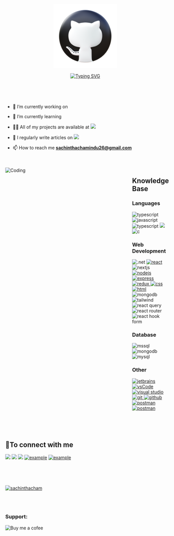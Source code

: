 <div align=center>
    <img src="https://raw.githubusercontent.com/hungpham3112/hungpham3112/main/assets/github.png" alt="github 3d icon" height="200">
</div>

<div align="center">

[![Typing SVG](https://readme-typing-svg.herokuapp.com?font=Fira+Code&size=23&pause=1000&center=true&vCenter=true&width=435&lines=I'm++Sachintha+Chamindu;Passionate+Full+Stack+Developer;Enthusiastic+learner)](https://git.io/typing-svg)

</div>





<!--<p align="center"> <img src="https://komarev.com/ghpvc/?username=sachinthacham&label=Profile%20views&color=0e75b6&style=flat" alt="sachinthacham" /> </p>-->

<br>
<br>
<br>



- 🔭 I’m currently working on [<img src="https://img.shields.io/badge/LearnGate%20(School%20Management%20System)-white?style=for-the-badge&color=15616d" alt=""/>](https://github.com/sachinthacham/learngate-web2)

- 🌱 I’m currently learning <img src="https://img.shields.io/badge/ASP.Net%20Core%20%7C%20NextJS%20-%20white?style=for-the-badge&color=0077b6" alt=""/>

- 👨‍💻 All of my projects are available at  [<img src ="https://img.shields.io/badge/My portfolio-%23.svg?&style=for-the-badge&logo=&logoColor=white%22">](https://www.sachinthachamindu.me/)

- 📝 I regularly write articles on [<img src="https://img.shields.io/badge/Medium-white?style=for-the-badge&logo=Medium&logoColor=white&color=4a4e69"/>](https://medium.com/@sachinthachamindu26)

- 📫 How to reach me **sachinthachamindu26@gmail.com**
  <br>
  <br>
  <br>
  
<div style="display: flex; align-items: flex-start;">
  <!-- Left side: Image -->
  <div style="flex: 1;display: flex; align-items:center;justify-content:center">
   <img align="right" alt="Coding" width="400" src="https://user-images.githubusercontent.com/74038190/229223263-cf2e4b07-2615-4f87-9c38-e37600f8381a.gif">
  </div>

  <!-- Right side: Knowledge Base Section -->
  <div style="flex: 1; text-align: left;">
   <h2 align="left">Knowledge Base</h2> 
         <h3 align="left">Languages</h3>
    <p align="left">
         <a target="_blank"> 
      <img src="https://img.shields.io/badge/c%23%20programming-white?style=for-the-badge&logo=c%23&logoSize=100&color=blue"
      alt="typescript"/>
      </a>
          <a target="_blank"> 
          <img src="https://img.shields.io/badge/Javascript-F7DF1E.svg?style=for-the-badge&logo=javascript&logoColor=black"
      alt="javascript"/> 
      </a>
    <a target="_blank"> 
      <img src="https://img.shields.io/badge/typescript-3178C6.svg?style=for-the-badge&logo=typescript&logoColor=white"
      alt="typescript"/>
      </a>
      <a target="_blank"> 
         <img src="https://img.shields.io/badge/Java-007396.svg?style=for-the-badge&logo=java&logoColor=white" 
      </a>
      <a target="_blank"> 
        <img src="https://img.shields.io/badge/C%20programming-A8B9CC.svg?style=for-the-badge&logo=c&logoColor=white"
      alt="c"/> 
      </a>
    </p>
    <h3 align="left">Web Development</h3>
    <p align="left">
    <a target="_blank"> 
        <img src="https://img.shields.io/badge/.NET-white?style=for-the-badge&logo=.NET&labelColor=%23512BD4&color=%23512BD4" alt=".net"/> 
      </a>
      <a href="https://spring.io/" target="_blank"> 
        <img src="https://img.shields.io/badge/reactjs-61DAFB.svg?style=for-the-badge&logo=react&logoColor=black"
      alt="react"/> 
      </a>
        <a target="_blank"> 
        <img src="https://img.shields.io/badge/Next-black?style=for-the-badge&logo=next.js&logoColor=white" alt="nextjs"/> 
      </a>
          <a href="https://graphql.org" target="_blank">
         <img src="https://img.shields.io/badge/node.js-339933.svg?style=for-the-badge&logo=nodedotjs&logoColor=white"
      alt="nodejs"/> 
      </a>
      <a href="https://kubernetes.io" target="_blank"> 
        <img src="https://img.shields.io/badge/express-000000.svg?style=for-the-badge&logo=express&logoColor=white"
      alt="express" />
      </a>
      <a href="https://hibernate.org/" target="_blank"> 
        <img src="https://img.shields.io/badge/redux-764ABC.svg?style=for-the-badge&logo=redux&logoColor=white" alt="redux"/> 
      </a>
     <a href="https://kubernetes.io" target="_blank"> 
        <img src="https://img.shields.io/badge/CSS-239120?&style=for-the-badge&logo=css3&logoColor=white" alt="css"/>
      </a>
         <a href="https://www.jenkins.io" target="_blank"> 
        <img src="https://img.shields.io/badge/HTML5-E34F26?style=for-the-badge&logo=html5&logoColor=white" alt="html"/> 
      </a>
       </a>
         <a target="_blank"> 
        <img src="https://img.shields.io/badge/npm-CB3837?style=for-the-badge&logo=npm&logoColor=white" alt="mongodb"/> 
      </a> 
     </a>
      <a target="_blank"> 
        <img src="https://img.shields.io/badge/tailwindcss-%2338B2AC.svg?style=for-the-badge&logo=tailwind-css&logoColor=white" alt="tailwind"/> 
      </a>
     <a target="_blank"> 
        <img src="https://img.shields.io/badge/-React%20Query-FF4154?style=for-the-badge&logo=react%20query&logoColor=white" alt="react query"/> 
      </a>
       <a target="_blank"> 
        <img src="https://img.shields.io/badge/React_Router-CA4245?style=for-the-badge&logo=react-router&logoColor=white" alt="react router"/> 
      </a>
        <a target="_blank"> 
        <img src="https://img.shields.io/badge/React%20Hook%20Form-%23EC5990.svg?style=for-the-badge&logo=reacthookform&logoColor=white" alt="react hook form"/> 
      </a>
      
</p>
    <h3 align="left">Database</h3>
    <p align="left">
          <a target="_blank"> 
        <img src="https://img.shields.io/badge/Microsoft%20SQL-white?style=for-the-badge&logo=.&color=%23c30000" alt="mssql"/> 
      </a>
      <a target="_blank"> 
        <img src="https://img.shields.io/badge/mongodb-47A248.svg?style=for-the-badge&logo=mongodb&logoColor=white" alt="mongodb"/> 
      </a> 
      <a target="_blank"> 
        <img src="https://img.shields.io/badge/MySQL-005C84?style=for-the-badge&logo=mysql&logoColor=white" alt="mysql"/> 
      </a>
    
</p>
    <h3 align="left">Other</h3>
    <p align="left">
      <a href="https://aws.amazon.com/" target="_blank">
       <img src="https://img.shields.io/badge/jetbrains%20IDE-000000.svg?style=for-the-badge&logo=jetbrains&logoColor=white" alt="jetbrains" />
      </a>
      <a href="https://cloud.google.com/" target="_blank">
         <img src="https://img.shields.io/badge/vscode-007ACC.svg?style=for-the-badge&logo=visualstudiocode&logoColor=white" alt="vsCode"/> 
      </a>
    <a href="https://cloud.google.com/" target="_blank">
         <img src="https://img.shields.io/badge/Visual%20Studio%20-white?style=for-the-badge&logo=.&color=%23512BD4" alt="visual studio"/> 
      </a>
        <a href="https://git-scm.com/" target="_blank">
        <img src="https://img.shields.io/badge/git-F05032.svg?style=for-the-badge&logo=git&logoColor=white" alt="git"/>
      </a>
      <a href="https://github.com/bindian0509" target="_blank">
        <img src="https://img.shields.io/badge/github-181717.svg?style=for-the-badge&logo=github&logoColor=white" alt="github" />
      </a>
          <a href="https://gitlab.com/bindian0509" target="_blank">
        <img src="https://img.shields.io/badge/Swagger-white?style=for-the-badge&logo=swagger&logoColor=black&color=%2385EA2D" alt="postman"/>
      </a>
      <a href="https://gitlab.com/bindian0509" target="_blank">
        <img src="https://img.shields.io/badge/postman-FF6C37.svg?style=for-the-badge&logo=postman&logoColor=white" alt="postman"/>
      </a>
        

  </p>
   
  </div>
</div>
<br>
<br>
<br>

<h2>🤝To connect with me</h2>





<p align = "center">
 
[<img src ="https://img.shields.io/badge/portfolio-%23.svg?&style=for-the-badge&logo=&logoColor=white%22">](https://www.sachinthachamindu.me/)
[<img src="https://img.shields.io/badge/medium-%2312100E.svg?&style=for-the-badge&logo=medium&logoColor=white" />](https://medium.com/@sachinthachamindu26)
[<img src="https://img.shields.io/badge/linkedin-%230077B5.svg?&style=for-the-badge&logo=linkedin&logoColor=white" />](https://www.linkedin.com/in/sachinthacham/)
[<img src="https://img.shields.io/badge/Hackerrank-00EA64.svg?style=for-the-badge&logo=hackerrank&logoColor=black" alt="example"/>](https://www.hackerrank.com/profile/sachinthachamin1)
[<img src="https://img.shields.io/badge/Sololearn-white?style=for-the-badge&logo=Sololearn&logoColor=white&color=%23149EF2" alt="example"/>](https://www.sololearn.com/en/profile/31368471)

</p>
<br>
<br>
<br>

<p align="left"> <a href="https://github.com/ryo-ma/github-profile-trophy"><img src="https://github-profile-trophy.vercel.app/?username=sachinthacham&theme=onedark" alt="sachinthacham" /></a> </p>
<!-- <p align="left"> <a href="https://github.com/ryo-ma/github-profile-trophy"><img src="https://github-profile-trophy.vercel.app/?username=sachinthacham" alt="sachinthacham" /></a> </p> -->





</div>
<br>
<br>
<h3 align="left">Support:</h3>
<p><a href="https://www.buymeacoffee.com/Buy me a cofee"> <img align="left" src="https://cdn.buymeacoffee.com/buttons/v2/default-yellow.png" height="50" width="210" alt="Buy me a cofee" /></a></p><br><br>

